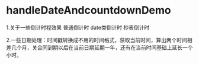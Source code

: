 # handleDateAndcountdownDemo
1.关于一些倒计时程效果 普通倒计时  date类倒计时  秒表倒计时

2.一些日期处理：时间戳转换成不用的时间格式，获取当前时间，算出两个时间相差几个月，关合同到期以后在当前日期延期一年，还有在当前时间基础上延长一个小时。
